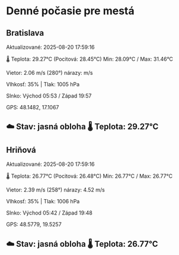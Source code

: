 ﻿# Denné počasie pre mestá

## Bratislava
Aktualizované: 2025-08-20 17:59:16

🌡️ Teplota: 29.27°C 
(Pocitová: 28.45°C)
Min: 28.09°C / Max: 31.46°C

Vietor: 2.06 m/s    (280°) 
nárazy:  m/s

Vlhkosť: 35% | Tlak: 1005 hPa

Slnko: Východ 05:53 / Západ 19:57

GPS: 48.1482, 17.1067

☁️ Stav: jasná obloha        🌡️ Teplota: 29.27°C
---

## Hriňová
Aktualizované: 2025-08-20 17:59:16

🌡️ Teplota: 26.77°C 
(Pocitová: 26.48°C)
Min: 26.77°C / Max: 26.77°C

Vietor: 2.39 m/s (258°)
nárazy: 4.52 m/s

Vlhkosť: 35% | Tlak: 1006 hPa

Slnko: Východ 05:42 / Západ 19:48

GPS: 48.5779, 19.5257

☁️ Stav: jasná obloha        🌡️ Teplota: 26.77°C
---
